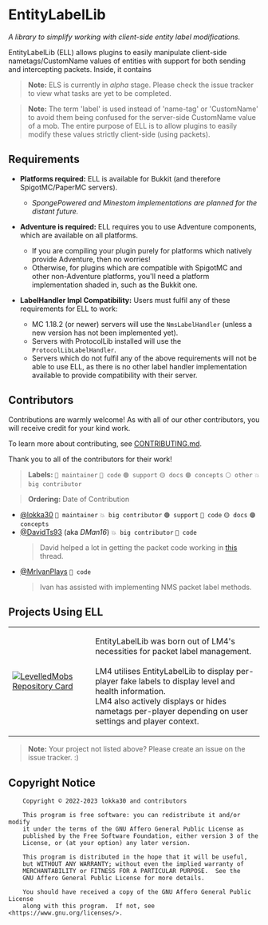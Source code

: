 # EntityLabelLib

*A library to simplify working with client-side entity label modifications.*

EntityLabelLib (ELL) allows plugins to easily manipulate client-side nametags/CustomName values of
entities with support for both sending and intercepting packets. Inside, it contains 

> **Note:** ELS is currently in *alpha* stage. Please check the issue tracker to view what tasks
> are yet to be completed.

> **Note:** The term 'label' is used instead of
> 'name-tag' or 'CustomName' to avoid them
> being confused for the server-side CustomName value of a mob.
> The entire purpose of ELL is to allow plugins
> to easily modify these values strictly client-side (using packets).

## Requirements

- **Platforms required:** ELL is available for Bukkit (and therefore SpigotMC/PaperMC servers).
  - *SpongePowered and Minestom implementations are planned for the distant future.*
  
- **Adventure is required:** ELL requires you to use Adventure components,
which are available on all platforms.
  - If you are compiling your plugin purely for platforms which natively provide Adventure, then
  no worries!
  - Otherwise, for plugins which are compatible with SpigotMC and other non-Adventure
  platforms, you'll need a platform implementation shaded in, such as the Bukkit one.

- **LabelHandler Impl Compatibility:** Users must fulfil any of these requirements for ELL to work:
  - MC 1.18.2 (or newer) servers will use the `NmsLabelHandler`
  (unless a new version has not been implemented yet).
  - Servers with ProtocolLib installed will use the `ProtocolLibLabelHandler`.
  - Servers which do not fulfil any of the above requirements will not be able to use ELL, as there
  is no other label handler implementation available to provide compatibility with their server.

## Contributors

Contributions are warmly welcome! As with all of our other contributors, you will receive credit
for your kind work.

To learn more about contributing, see [CONTRIBUTING.md](CONTRIBUTING.md).

Thank you to all of the contributors for their work!

> **Labels:** `🔴 maintainer` `🔵 code` `🟢 support` `🟡 docs` `🟣 concepts` `⚪️ other` `💥 big contributor`

> **Ordering:** Date of Contribution

- [@lokka30](https://github.com/lokka30) `🔴 maintainer` `💥 big contributor` `🟢 support` `🔵 code` `🟡 docs` `🟣 concepts`
- [@DavidTs93](https://github.com/DavidTs93) (aka *DMan16*) `💥 big contributor` `🔵 code`
  > David helped a lot in getting the packet code working in [this](https://www.spigotmc.org/threads/applying-per-player-name-tags-to-entities-using-nms-1-19-3.582896/) thread.
- [@MrIvanPlays](https://github.com/MrIvanPlays) `🔵 code`
  > Ivan has assisted with implementing NMS packet label methods.

## Projects Using ELL

<table>
    <tr>
        <td>
          <a href="https://github.com/ArcanePlugins/LevelledMobs">
            <img src="https://github-readme-stats.vercel.app/api/pin/?username=ArcanePlugins&repo=LevelledMobs&show_owner=true&theme=react" alt="LevelledMobs Repository Card">
          </a>
        </td>
        <td>
          <p>
            EntityLabelLib was born out of LM4's necessities for packet label management.
            <br /><br />
            LM4 utilises EntityLabelLib to display per-player fake labels to display level and health information.
            <br />
            LM4 also actively displays or hides nametags per-player depending on user settings and player context.
          </p>
        </td>
    </tr>
</table>

> **Note:** Your project not listed above? Please create an issue on the issue tracker. :)

## Copyright Notice

        Copyright © 2022-2023 lokka30 and contributors

        This program is free software: you can redistribute it and/or modify
        it under the terms of the GNU Affero General Public License as
        published by the Free Software Foundation, either version 3 of the
        License, or (at your option) any later version.

        This program is distributed in the hope that it will be useful,
        but WITHOUT ANY WARRANTY; without even the implied warranty of
        MERCHANTABILITY or FITNESS FOR A PARTICULAR PURPOSE.  See the
        GNU Affero General Public License for more details.

        You should have received a copy of the GNU Affero General Public License
        along with this program.  If not, see <https://www.gnu.org/licenses/>.

